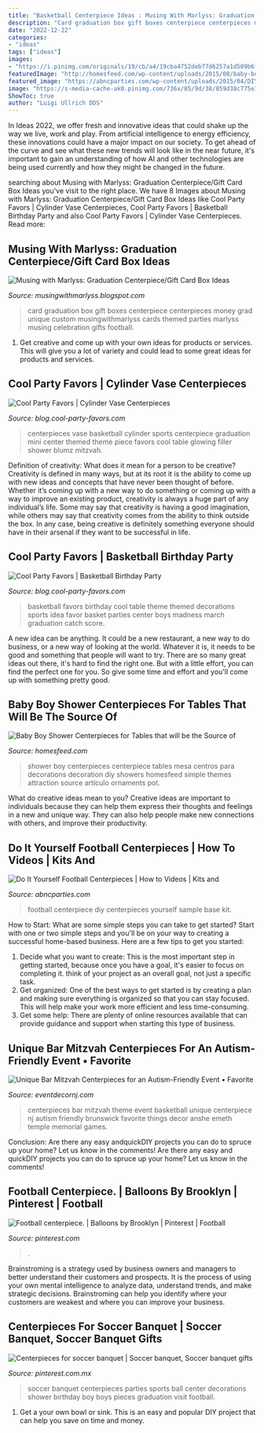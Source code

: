 ```yaml
---
title: "Basketball Centerpiece Ideas : Musing With Marlyss: Graduation Centerpiece/gift Card Box Ideas"
description: "Card graduation box gift boxes centerpiece centerpieces money grad unique custom musingwithmarlyss cards themed parties marlyss musing celebration gifts football"
date: "2022-12-22"
categories:
- "ideas"
tags: ["ideas"]
images:
- "https://i.pinimg.com/originals/19/cb/a4/19cba4752deb77d6257a1d509b6f65f3.jpg"
featuredImage: "http://homesfeed.com/wp-content/uploads/2015/08/baby-boy-shower-centerpieces-for-tables-in-blue-pot-with-cute-ornaments.jpg"
featured_image: "https://abncparties.com/wp-content/uploads/2015/04/DIY-Football-Centerpiece-Sample-01.jpg"
image: "https://s-media-cache-ak0.pinimg.com/736x/85/9d/38/859d38c775e1403a2845edd4b4f71cfa--football-centerpieces-balloon-centerpieces.jpg"
ShowToc: true
author: "Luigi Ullrich DDS"
---
```



In Ideas 2022, we offer fresh and innovative ideas that could shake up the way we live, work and play. From artificial intelligence to energy efficiency, these innovations could have a major impact on our society. To get ahead of the curve and see what these new trends will look like in the near future, it's important to gain an understanding of how AI and other technologies are being used currently and how they might be changed in the future.

	

		
searching about Musing with Marlyss: Graduation Centerpiece/Gift Card Box Ideas you've visit to the right place. We have 8 Images about Musing with Marlyss: Graduation Centerpiece/Gift Card Box Ideas like Cool Party Favors | Cylinder Vase Centerpieces, Cool Party Favors | Basketball Birthday Party and also Cool Party Favors | Cylinder Vase Centerpieces. Read more:
		
    
## Musing With Marlyss: Graduation Centerpiece/Gift Card Box Ideas

<img loading=lazy src="http://2.bp.blogspot.com/-71iI7iGoRAY/T8bNwCXc-UI/AAAAAAAAB2g/yR3tOq4Yt9Q/s1600/graduationgiftcardmoneybox.jpg" onerror="this.onerror=null;this.src='https://tse1.mm.bing.net/th?id=OIP.MBCGZfvkHvsE38PPUe4T1wHaJB&amp;pid=15.1';" alt="Musing with Marlyss: Graduation Centerpiece/Gift Card Box Ideas">

_Source: musingwithmarlyss.blogspot.com_

>card graduation box gift boxes centerpiece centerpieces money grad unique custom musingwithmarlyss cards themed parties marlyss musing celebration gifts football. 

	

1. Get creative and come up with your own ideas for products or services. This will give you a lot of variety and could lead to some great ideas for products and services.

    
## Cool Party Favors | Cylinder Vase Centerpieces

<img loading=lazy src="http://blog.cool-party-favors.com/wp-content/uploads/2010/09/blumz.jpg" onerror="this.onerror=null;this.src='https://tse2.mm.bing.net/th?id=OIP.sWsEDOsSXC6ejLKIkkscBAHaJ4&amp;pid=15.1';" alt="Cool Party Favors | Cylinder Vase Centerpieces">

_Source: blog.cool-party-favors.com_

>centerpieces vase basketball cylinder sports centerpiece graduation mini center themed theme piece favors cool table glowing filler shower blumz mitzvah. 

	

Definition of creativity: What does it mean for a person to be creative?
Creativity is defined in many ways, but at its root it is the ability to come up with new ideas and concepts that have never been thought of before. Whether it’s coming up with a new way to do something or coming up with a way to improve an existing product, creativity is always a huge part of any individual’s life. Some may say that creativity is having a good imagination, while others may say that creativity comes from the ability to think outside the box. In any case, being creative is definitely something everyone should have in their arsenal if they want to be successful in life.

    
## Cool Party Favors | Basketball Birthday Party

<img loading=lazy src="http://blog.cool-party-favors.com/wp-content/uploads/2012/09/Basketball-Favors.jpg" onerror="this.onerror=null;this.src='https://tse2.mm.bing.net/th?id=OIP.NIR4dulhrUPbmHRRQaZX5wHaKQ&amp;pid=15.1';" alt="Cool Party Favors | Basketball Birthday Party">

_Source: blog.cool-party-favors.com_

>basketball favors birthday cool table theme themed decorations sports idea favor basket parties center boys madness march graduation catch score. 

	

A new idea can be anything. It could be a new restaurant, a new way to do business, or a new way of looking at the world. Whatever it is, it needs to be good and something that people will want to try. There are so many great ideas out there, it's hard to find the right one. But with a little effort, you can find the perfect one for you. So give some time and effort and you'll come up with something pretty good.

    
## Baby Boy Shower Centerpieces For Tables That Will Be The Source Of

<img loading=lazy src="http://homesfeed.com/wp-content/uploads/2015/08/baby-boy-shower-centerpieces-for-tables-in-blue-pot-with-cute-ornaments.jpg" onerror="this.onerror=null;this.src='https://tse4.mm.bing.net/th?id=OIP.7w2loJjKnojm18dQcDNvPwHaJ6&amp;pid=15.1';" alt="Baby Boy Shower Centerpieces for Tables that will be the Source of">

_Source: homesfeed.com_

>shower boy centerpieces centerpiece tables mesa centros para decorations decoration diy showers homesfeed simple themes attraction source artículo ornaments pot. 

	

What do creative ideas mean to you?
Creative ideas are important to individuals because they can help them express their thoughts and feelings in a new and unique way. They can also help people make new connections with others, and improve their productivity.

    
## Do It Yourself Football Centerpieces | How To Videos | Kits And

<img loading=lazy src="https://abncparties.com/wp-content/uploads/2015/04/DIY-Football-Centerpiece-Sample-01.jpg" onerror="this.onerror=null;this.src='https://tse4.mm.bing.net/th?id=OIP.KumZ4I6vYfS7HWxzBDV0wAHaJ3&amp;pid=15.1';" alt="Do It Yourself Football Centerpieces | How to Videos | Kits and">

_Source: abncparties.com_

>football centerpiece diy centerpieces yourself sample base kit. 

	

How to Start: What are some simple steps you can take to get started?
Start with one or two simple steps and you'll be on your way to creating a successful home-based business. Here are a few tips to get you started: 
1. Decide what you want to create: This is the most important step in getting started, because once you have a goal, it's easier to focus on completing it. think of your project as an overall goal, not just a specific task. 
2. Get organized: One of the best ways to get started is by creating a plan and making sure everything is organized so that you can stay focused. This will help make your work more efficient and less time-consuming. 
3. Get some help: There are plenty of online resources available that can provide guidance and support when starting this type of business.

    
## Unique Bar Mitzvah Centerpieces For An Autism-Friendly Event • Favorite

<img loading=lazy src="https://static1.squarespace.com/static/51253a31e4b0bf0fe1deab32/t/54bfdc78e4b0f5fc3bade279/1421859962273/" onerror="this.onerror=null;this.src='https://tse4.mm.bing.net/th?id=OIP.JUhpHCn6d4J0lt0Kwj-awgHaLI&amp;pid=15.1';" alt="Unique Bar Mitzvah Centerpieces for an Autism-Friendly Event • Favorite">

_Source: eventdecornj.com_

>centerpieces bar mitzvah theme event basketball unique centerpiece nj autism friendly brunswick favorite things decor anshe emeth temple memorial games. 

	

Conclusion: Are there any easy andquickDIY projects you can do to spruce up your home? Let us know in the comments!
Are there any easy and quickDIY projects you can do to spruce up your home? Let us know in the comments!

    
## Football Centerpiece. | Balloons By Brooklyn | Pinterest | Football

<img loading=lazy src="https://s-media-cache-ak0.pinimg.com/736x/85/9d/38/859d38c775e1403a2845edd4b4f71cfa--football-centerpieces-balloon-centerpieces.jpg" onerror="this.onerror=null;this.src='https://tse1.mm.bing.net/th?id=OIP.qenEBLheON28HyYg6GDl-wHaJ4&amp;pid=15.1';" alt="Football centerpiece. | Balloons by Brooklyn | Pinterest | Football">

_Source: pinterest.com_

>. 

	

Brainstroming is a strategy used by business owners and managers to better understand their customers and prospects. It is the process of using your own mental intelligence to analyze data, understand trends, and make strategic decisions. Brainstroming can help you identify where your customers are weakest and where you can improve your business.

    
## Centerpieces For Soccer Banquet | Soccer Banquet, Soccer Banquet Gifts

<img loading=lazy src="https://i.pinimg.com/originals/19/cb/a4/19cba4752deb77d6257a1d509b6f65f3.jpg" onerror="this.onerror=null;this.src='https://tse1.mm.bing.net/th?id=OIP.2KEcDTjPZ-SveQbXOYfQ7QHaJ4&amp;pid=15.1';" alt="Centerpieces for soccer banquet | Soccer banquet, Soccer banquet gifts">

_Source: pinterest.com.mx_

>soccer banquet centerpieces parties sports ball center decorations shower birthday boy boys pieces graduation visit football. 

	

1. Get a your own bowl or sink. This is an easy and popular DIY project that can help you save on time and money.

